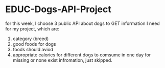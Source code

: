# EDUC-Dogs-API-Project
for this week, I choose 3 public API about dogs to GET information I need for my project, which are:
  1) category (breed)
  2) good foods for dogs
  3) foods should aviod
  4) appropriate calories for different dogs to comsume in one day
for missing or none exist infromation, just skipped. 
